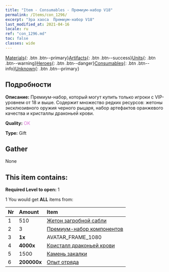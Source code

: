 ```yaml
---
title: "Item - Consumables - Премиум-набор V18"
permalink: /Items/con_1296/
excerpt: "Эра хаоса  Премиум-набор V18"
last_modified_at: 2021-04-16
locale: ru
ref: "con_1296.md"
toc: false
classes: wide
---
```

 [Materials](/ru/Items/){: .btn .btn--primary}[Artifacts](/ru/Items/Artifacts/){: .btn .btn--success}[Units](/ru/Items/Units/){: .btn .btn--warning}[Heroes](/ru/Items/Heroes/){: .btn .btn--danger}[Consumables](/ru/Items/Consumables/){: .btn .btn--info}[Unknown](/ru/Items/Unknown/){: .btn .btn--primary}

## Подробности
 **Описание:** Премиум-набор, который могут купить только игроки с VIP-уровнем от 18 и выше. Содержит множество редких ресурсов: жетоны эксклюзивного оружия черного рыцаря, набор артефактов оранжевого качества и кристаллы драконьей крови.

 **Quality:** <span style="color: #DA70D6">OK</span>

 **Type:** Gift

## Gather

  None

## This item contains:

 **Required Level to open:** 1

 1 You would get **ALL** items  from:

  | Nr | Amount |     Item    |
  |:---|:-------|:------------|
  | 1 | 510 | [Жетон загробной сабли](/ru/Items/con_979/) |  | 
  | 2 | 3 | [Премиум-набор компонентов](/ru/Items/con_1363/) |  | 
  | 3 |  **1x** | AVATAR_FRAME_1080 |  | 
  | 4 |  **4000x** | [Кристалл драконьей крови](/ru/Items/con_879/) |  | 
  | 5 | 1500 | [Камень закалки](/ru/Items/con_814/) |  | 
  | 6 |  **200000x** | [Опыт отряда](/ru/Items/con_902/) |  | 
